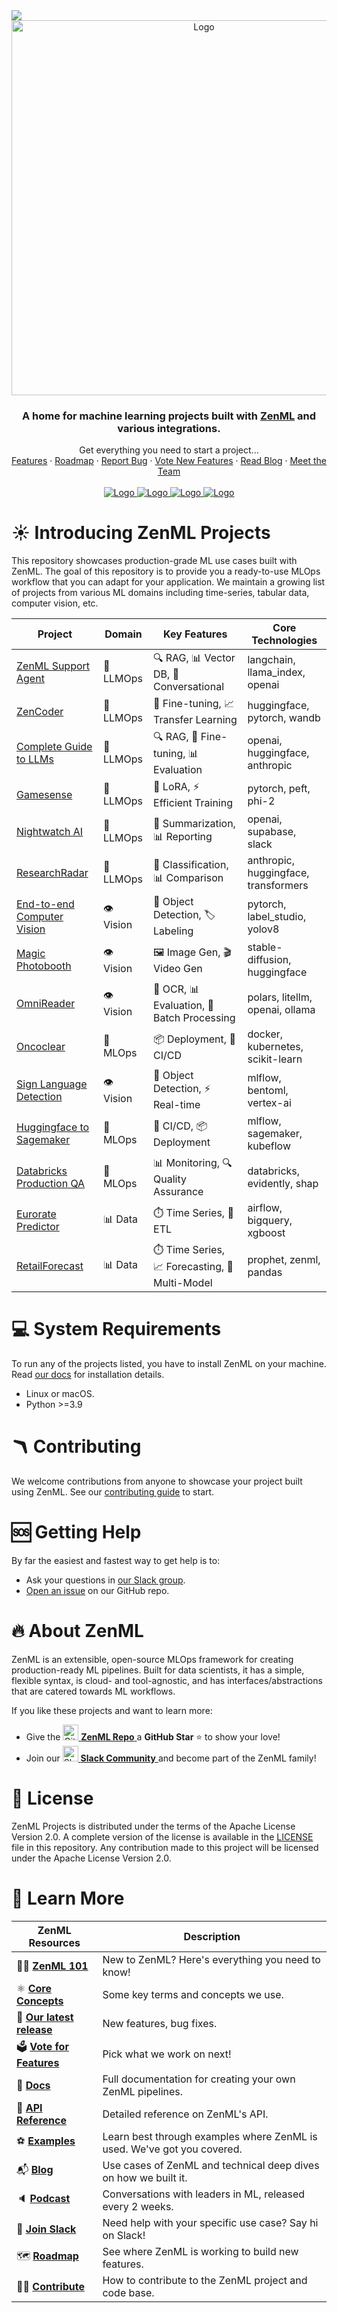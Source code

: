 <!-- PROJECT LOGO -->
<img referrerpolicy="no-referrer-when-downgrade" src="https://static.scarf.sh/a.png?x-pxid=03d804c9-e44a-471e-b56d-81685bc925ec" />

<br />
<div align="center">
  <a href="https://zenml.io">
    <img src="_assets/zenml_project.gif" alt="Logo" width="600">
  </a>

<h3 align="center">A home for machine learning projects built
with <a href="https://github.com/zenml-io/zenml/">ZenML</a> and various
integrations.</h3>

  <p align="center">
    Get everything you need to start a project...
    <!-- <div align="center">
      Join our <a href="https://zenml.io/slack" target="_blank">
      <img width="25" src="https://img.shields.io/badge/JOIN US ON SLACK-4A154B?style=for-the-badge&logo=slack&logoColor=white" alt="Slack"/>
    <b>Slack Community</b> </a> and be part of the ZenML family.
    </div> -->
    <br />
    <a href="https://zenml.io/features">Features</a>
    ·
    <a href="https://zenml.io/roadmap">Roadmap</a>
    ·
    <a href="https://github.com/zenml-io/zenml-projects/issues">Report Bug</a>
    ·
    <a href="https://zenml.io/discussion">Vote New Features</a>
    ·
    <a href="https://blog.zenml.io/">Read Blog</a>
    ·
    <a href="https://zenml.io/meet">Meet the Team</a>
    <br />
    <br /> 
    <a href="https://www.linkedin.com/company/zenml/">
    <img src="https://img.shields.io/badge/JOIN US ON SLACK-4A154B?style=for-the-badge&logo=slack&logoColor=white" alt="Logo">
    </a>
    <a href="https://www.linkedin.com/company/zenml/">
    <img src="https://img.shields.io/badge/LinkedIn-0077B5?style=for-the-badge&logo=linkedin&logoColor=white" alt="Logo">
    </a>
    <a href="https://twitter.com/zenml_io">
    <img src="https://img.shields.io/badge/Twitter-1DA1F2?style=for-the-badge&logo=twitter&logoColor=white" alt="Logo">
    </a>
    <a href="https://www.youtube.com/c/ZenML">
    <img src="https://img.shields.io/badge/-YouTube-black.svg?style=for-the-badge&logo=youtube&colorB=red" alt="Logo">
    </a>
  </p>
</div>

# ☀️ Introducing ZenML Projects

This repository showcases production-grade ML use cases built with ZenML.
The goal of this repository is to provide you a ready-to-use MLOps workflow that
you can adapt for your application. We maintain a growing list of projects
from various ML domains including time-series, tabular data, computer vision,
etc.

| Project                                                   | Domain    | Key Features                               | Core Technologies                    |
| --------------------------------------------------------- | --------- | ------------------------------------------ | ------------------------------------ |
| [ZenML Support Agent](zenml-support-agent)                | 🤖 LLMOps | 🔍 RAG, 📊 Vector DB, 💬 Conversational    | langchain, llama_index, openai       |
| [ZenCoder](zencoder)                                      | 🤖 LLMOps | 🧠 Fine-tuning, 📈 Transfer Learning       | huggingface, pytorch, wandb          |
| [Complete Guide to LLMs](llm-complete-guide)              | 🤖 LLMOps | 🔍 RAG, 🧠 Fine-tuning, 📊 Evaluation      | openai, huggingface, anthropic       |
| [Gamesense](gamesense)                                    | 🤖 LLMOps | 🧠 LoRA, ⚡ Efficient Training             | pytorch, peft, phi-2                 |
| [Nightwatch AI](nightwatch-ai)                            | 🤖 LLMOps | 📝 Summarization, 📊 Reporting             | openai, supabase, slack              |
| [ResearchRadar](research-radar)                           | 🤖 LLMOps | 📝 Classification, 📊 Comparison           | anthropic, huggingface, transformers |
| [End-to-end Computer Vision](end-to-end-computer-vision)  | 👁️ Vision | 🎯 Object Detection, 🏷️ Labeling           | pytorch, label_studio, yolov8        |
| [Magic Photobooth](magic-photobooth)                      | 👁️ Vision | 🖼️ Image Gen, 🎬 Video Gen                 | stable-diffusion, huggingface        |
| [OmniReader](omni-reader)                                 | 👁️ Vision | 📝 OCR, 📊 Evaluation, 🔄 Batch Processing | polars, litellm, openai, ollama      |
| [Oncoclear](oncoclear)                                    | 🚀 MLOps  | 📦 Deployment, 🔄 CI/CD                    | docker, kubernetes, scikit-learn     |
| [Sign Language Detection](sign-language-detection-yolov5) | 👁️ Vision | 🎯 Object Detection, ⚡ Real-time          | mlflow, bentoml, vertex-ai           |
| [Huggingface to Sagemaker](huggingface-sagemaker)         | 🚀 MLOps  | 🔄 CI/CD, 📦 Deployment                    | mlflow, sagemaker, kubeflow          |
| [Databricks Production QA](databricks-production-qa-demo) | 🚀 MLOps  | 📊 Monitoring, 🔍 Quality Assurance        | databricks, evidently, shap          |
| [Eurorate Predictor](eurorate-predictor)                  | 📊 Data   | ⏱️ Time Series, 🔄 ETL                     | airflow, bigquery, xgboost           |
| [RetailForecast](retail-forecast)                         | 📊 Data   | ⏱️ Time Series, 📈 Forecasting, 🔮 Multi-Model | prophet, zenml, pandas                |

# 💻 System Requirements

To run any of the projects listed, you have to install ZenML on your machine.
Read [our docs](https://docs.zenml.io/getting-started/installation) for
installation details.

- Linux or macOS.
- Python >=3.9

# 🪃 Contributing

We welcome contributions from anyone to showcase your project built using ZenML.
See our [contributing guide](./CONTRIBUTING.md) to start.

# 🆘 Getting Help

By far the easiest and fastest way to get help is to:

* Ask your questions in [our Slack group](https://zenml.io/slack/).
* [Open an issue](https://github.com/zenml-io/zenml-dashboard/issues/new/choose)
  on our GitHub repo.

# 🔥 About ZenML

ZenML is an extensible, open-source MLOps framework for creating
production-ready ML pipelines. Built for data scientists, it has a simple,
flexible syntax, is cloud- and tool-agnostic, and has interfaces/abstractions
that are catered towards ML workflows.

If you like these projects and want to learn more:

- Give
  the <a href="https://github.com/zenml-io/zenml/stargazers" target="_blank">
  <img width="25" src="https://cdn.iconscout.com/icon/free/png-256/github-153-675523.png" alt="GitHub"/>
  <b>ZenML Repo</b>
  </a> a <b>GitHub Star</b> :star: to show your love!
- Join our <a href="https://zenml.io/slack" target="_blank">
  <img width="25" src="https://cdn3.iconfinder.com/data/icons/logos-and-brands-adobe/512/306_Slack-512.png" alt="Slack"/>
  <b>Slack Community</b>
  </a> and become part of the ZenML family!

# 📜 License

ZenML Projects is distributed under the terms of the Apache License Version 2.0.
A complete version of the license is available in the [LICENSE](LICENSE) file in
this repository. Any contribution made to this project will be licensed under
the Apache License Version 2.0.

# 📖 Learn More

| ZenML Resources             | Description                                                             |
|-----------------------------|-------------------------------------------------------------------------|
| 🧘‍♀️ **[ZenML 101]**       | New to ZenML? Here's everything you need to know!                       |
| ⚛️ **[Core Concepts]**      | Some key terms and concepts we use.                                     |
| 🚀 **[Our latest release]** | New features, bug fixes.                                                |
| 🗳 **[Vote for Features]**  | Pick what we work on next!                                              |
| 📓 **[Docs]**               | Full documentation for creating your own ZenML pipelines.               |
| 📒 **[API Reference]**      | Detailed reference on ZenML's API.                                      |
| ⚽️ **[Examples]**           | Learn best through examples where ZenML is used. We've got you covered. |
| 📬 **[Blog]**               | Use cases of ZenML and technical deep dives on how we built it.         |
| 🔈 **[Podcast]**            | Conversations with leaders in ML, released every 2 weeks.               |
| 💬 **[Join Slack]**         | Need help with your specific use case? Say hi on Slack!                 |
| 🗺 **[Roadmap]**            | See where ZenML is working to build new features.                       |
| 🙋‍♀️ **[Contribute]**      | How to contribute to the ZenML project and code base.                   |

[ZenML 101]: https://docs.zenml.io/user-guides/starter-guide
[Core Concepts]: https://docs.zenml.io/getting-started/core-concepts
[Our latest release]: https://github.com/zenml-io/zenml/releases
[Vote for Features]: https://zenml.io/discussion
[Docs]: https://docs.zenml.io/
[API Reference]: https://apidocs.zenml.io/
[Examples]: https://github.com/zenml-io/zenml/tree/main/examples
[Blog]: https://blog.zenml.io/
[Podcast]: https://podcast.zenml.io/
[Join Slack]: https://zenml.io/slack-invite/
[Roadmap]: https://zenml.io/roadmap
[Contribute]: https://github.com/zenml-io/zenml/blob/main/CONTRIBUTING.md
